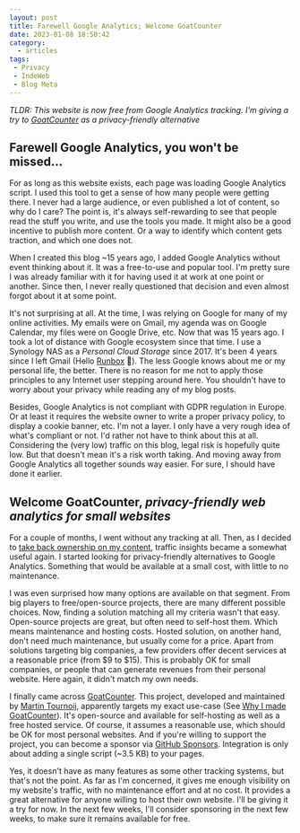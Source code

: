 ```yaml
---
layout: post
title: Farewell Google Analytics; Welcome GoatCounter
date: 2023-01-08 18:50:42
category:
  - articles
tags:
 - Privacy
 - IndeWeb
 - Blog Meta
---
```


_*TLDR*: This website is now free from Google Analytics tracking. I'm giving a try to [GoatCounter](https://www.goatcounter.com) as a privacy-friendly alternative_


## Farewell Google Analytics, you won't be missed...

For as long as this website exists, each page was loading Google Analytics script. I used this tool to get a sense of how many people were getting there. I never had a large audience, or even published a lot of content, so why do I care? The point is, it's always self-rewarding to see that people read the stuff you write, and use the tools you made. It might also be a good incentive to publish more content. Or a way to identify which content gets traction, and which one does not.

When I created this blog ~15 years ago, I added Google Analytics without event thinking about it. It was a free-to-use and popular tool. I'm pretty sure I was already familiar with it for having used it at work at one point or another. Since then, I never really questioned that decision and even almost forgot about it at some point.

It's not surprising at all. At the time, I was relying on Google for many of my online activities. My emails were on Gmail, my agenda was on Google Calendar, my files were on Google Drive, etc. Now that was 15 years ago. I took a lot of distance with Google ecosystem since that time. I use a Synology NAS as a _Personal Cloud Storage_ since 2017. It's been 4 years since I left Gmail (Hello [Runbox](https://runbox.com) 👋). The less Google knows about me or my personal life, the better. There is no reason for me not to apply those principles to any Internet user stepping around here. You shouldn't have to worry about your privacy while reading any of my blog posts.

Besides, Google Analytics is not compliant with GDPR regulation in Europe. Or at least it requires the website owner to write a proper privacy policy, to display a cookie banner, etc. I'm not a layer. I only have a very rough idea of what's compliant or not. I'd rather not have to think about this at all. Considering the (very low) traffic on this blog, legal risk is hopefully quite low. But that doesn't mean it's a risk worth taking. And moving away from Google Analytics all together sounds way easier. For sure, I should have done it earlier.

## Welcome GoatCounter, _privacy-friendly web analytics for small websites_

For a couple of months, I went without any tracking at all. Then, as I decided to [take back ownership on my content](/blog/2023/01/02/moving-away-from-twitter-to-mastodon-my-own-website/), traffic insights became a somewhat useful again. I started looking for privacy-friendly alternatives to Google Analytics. Something that would be available at a small cost, with little to no maintenance. 

I was even surprised how many options are available on that segment. From big players to free/open-source projects, there are many different possible choices. Now, finding a solution matching all my criteria wasn't that easy. Open-source projects are great, but often need to self-host them. Which means maintenance and hosting costs. Hosted solution, on another hand, don't need much maintenance, but usually come for a price. Apart from solutions targeting big companies, a few providers offer decent services at a reasonable price (from $9 to $15). This is probably OK for small companies, or people that can generate revenues from their personal website. Here again, it didn't match my own needs.

I finally came across [GoatCounter](https://www.goatcounter.com). This project, developed and maintained by [Martin Tournoij](https://www.arp242.net), apparently targets my exact use-case (See [Why I made GoatCounter](https://www.goatcounter.com/why)). It's open-source and available for self-hosting as well as a free hosted service. Of course, it assumes a reasonable use, which should be OK for most personal websites. And if you're willing to support the project, you can become a sponsor via [GitHub Sponsors](https://github.com/sponsors/arp242/). Integration is only about adding a single script (~3.5 KB) to your pages.


Yes, it doesn't have as many features as some other tracking systems, but that's not the point. As far as I'm concerned, it gives me enough visibility on my website's traffic, with no maintenance effort and at no cost. It provides a great alternative for anyone willing to host their own website. I'll be giving it a try for now. In the next few weeks, I'll consider sponsoring in the next few weeks, to make sure it remains available for free. 



